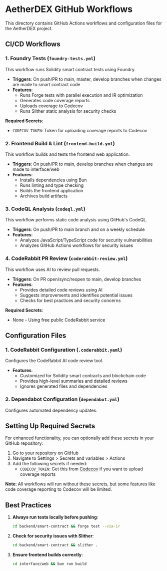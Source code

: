 # AetherDEX GitHub Workflows

This directory contains GitHub Actions workflows and configuration files for the AetherDEX project.

## CI/CD Workflows

### 1. Foundry Tests (`foundry-tests.yml`)

This workflow runs Solidity smart contract tests using Foundry.

- **Triggers**: On push/PR to main, master, develop branches when changes are made to smart contract code
- **Features**:
  - Runs Forge tests with parallel execution and IR optimization
  - Generates code coverage reports
  - Uploads coverage to Codecov
  - Runs Slither static analysis for security checks

**Required Secrets**:
- `CODECOV_TOKEN`: Token for uploading coverage reports to Codecov

### 2. Frontend Build & Lint (`frontend-build.yml`)

This workflow builds and tests the frontend web application.

- **Triggers**: On push/PR to main, develop branches when changes are made to interface/web
- **Features**:
  - Installs dependencies using Bun
  - Runs linting and type checking
  - Builds the frontend application
  - Archives build artifacts

### 3. CodeQL Analysis (`codeql.yml`)

This workflow performs static code analysis using GitHub's CodeQL.

- **Triggers**: On push/PR to main branch and on a weekly schedule
- **Features**:
  - Analyzes JavaScript/TypeScript code for security vulnerabilities
  - Analyzes GitHub Actions workflows for security issues

### 4. CodeRabbit PR Review (`coderabbit-review.yml`)

This workflow uses AI to review pull requests.

- **Triggers**: On PR open/sync/reopen to main, develop branches
- **Features**:
  - Provides detailed code reviews using AI
  - Suggests improvements and identifies potential issues
  - Checks for best practices and security concerns

**Required Secrets**:
- None - Using free public CodeRabbit service

## Configuration Files

### 1. CodeRabbit Configuration (`.coderabbit.yaml`)

Configures the CodeRabbit AI code review tool.

- **Features**:
  - Customized for Solidity smart contracts and blockchain code
  - Provides high-level summaries and detailed reviews
  - Ignores generated files and dependencies

### 2. Dependabot Configuration (`dependabot.yml`)

Configures automated dependency updates.

## Setting Up Required Secrets

For enhanced functionality, you can optionally add these secrets in your GitHub repository:

1. Go to your repository on GitHub
2. Navigate to Settings > Secrets and variables > Actions
3. Add the following secrets if needed:
   - `CODECOV_TOKEN`: Get this from [Codecov](https://codecov.io) if you want to upload coverage reports
   
**Note**: All workflows will run without these secrets, but some features like code coverage reporting to Codecov will be limited.

## Best Practices

1. **Always run tests locally before pushing**:
   ```bash
   cd backend/smart-contract && forge test --via-ir
   ```

2. **Check for security issues with Slither**:
   ```bash
   cd backend/smart-contract && slither .
   ```

3. **Ensure frontend builds correctly**:
   ```bash
   cd interface/web && bun run build
   ```

